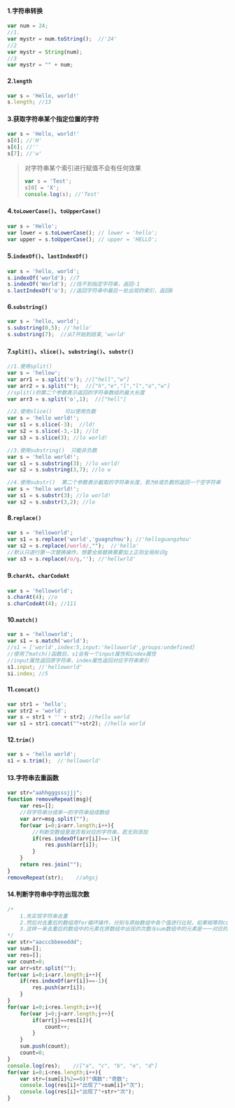 #### 1.字符串转换

```javascript
var num = 24;
//1.
var mystr = num.toString();  //'24'
//2
var mystr = String(num);
//3
var mystr = "" + num;
```



#### 2.`length`

```javascript
var s = 'Hello, world!'
s.length; //13
```

#### 3.获取字符串某个指定位置的字符

```javascript
var s = 'Hello, world!'
s[0]; //'H'
s[6]; //''
s[7]; //'w'
```

> 对字符串某个索引进行赋值不会有任何效果
>
> ```javascript
> var s = 'Test';
> s[0] = 'X';
> console.log(s); //'Test'
> ```

#### 4.`toLowerCase()`、`toUpperCase()`

```javascript
var s = 'Hello';
var lower = s.toLowerCase(); // lower = 'hello';
var upper = s.toUpperCase(); // upper = 'HELLO';
```

#### 5.`indexOf()`、`lastIndexOf()`

```javascript
var s = 'hello, world';
s.indexOf('world'); //7
s.indexOf('World'); //找不到指定字符串，返回-1
s.lastIndexOf('o'); //返回字符串中最后一处出现的索引，返回8
```

#### 6.`substring()`

```javascript
var s = 'hello, world';
s.substring(0,5); //'hello'
s.substring(7);  //从7开始到结束,'world'
```

#### 7.`split()`、`slice()`、`substring()`、`substr()`

```javascript
//1.使用split()
var s = 'hellow';
var arr1 = s.split('o'); //["hell","w"]
var arr2 = s.split("");  //["h","e","l","l","o","w"]
//split()的第二个参数表示返回的字符串数组的最大长度
var arr3 = s.split('o',1);  //["hell"]

//2.使用slice()    可以使用负数
var s = 'hello world!';
var s1 = s.slice(-3);  //ld!
var s2 = s.slice(-3,-1); //ld
var s3 = s.slice(3); //lo world!

//3.使用substring()  只能非负数
var s = 'hello world!';
var s1 = s.substring(3); //lo world!
var s2 = s.substring(3,7); //lo w

//4.使用substr()  第二个参数表示截取的字符串长度，若为0或负数则返回一个空字符串
var s = 'hello world!';
var s1 = s.substr(3); //lo world!
var s2 = s.substr(3,2); //lo
```

#### 8.`replace()`

```javascript
var s = 'helloworld';
var s1 = s.replace('world','guagnzhou'); //'helloguangzhou'
var s2 = s.replace(/world/,"");  //'hello'
//默认只进行第一次替换操作，想要全局替换需要加上正则全局标识g
var s3 = s.replace(/o/g,''); //'hellwrld'
```

#### 9.`charAt`、`charCodeAt`

```javascript
var s = 'helloworld';
s.charAt(4); //o
s.charCodeAt(4); //111
```

#### 10.`match()`

```javascript
var s = 'helloworld';
var s1 = s.match('world'); 
//s1 = ['world',index:5,input:'helloworld',groups:undefined]
//使用了match()函数后，s1会有一个input属性和index属性
//input属性返回原字符串，index属性返回对应字符串索引
s1.input; //'helloworld'
si.index; //5
```

#### 11.`concat()`

```javascript
var str1 = 'hello';
var str2 = 'world';
var s = str1 + '' + str2; //hello world
var s1 = str1.concat(""+str2); //hello world
```

#### 12.`trim()`

```javascript
var s = 'hello world';
s1 = s.trim();  //'helloworld'
```

#### 13.字符串去重函数

```javascript
var str="aahhgggsssjjj";
function removeRepeat(msg){  
    var res=[];  
    //将字符串分成单一的字符串组成数组
    var arr=msg.split(""); 
    for(var i=0;i<arr.length;i++){  
        //判断空数组里是否有对应的字符串，若无则添加
        if(res.indexOf(arr[i])==-1){  
            res.push(arr[i]);  
        }  
    }  
    return res.join("");  
}  
removeRepeat(str);    //ahgsj
```

#### 14.判断字符串中字符出现次数

```javascript
/*  
    1.先实现字符串去重  
    2.然后对去重后的数组用for循环操作，分别与原始数组中各个值进行比较，如果相等则count++,循环结束将count保存在sum数组中，然后将count重置为0  
    3.这样一来去重后的数组中的元素在原数组中出现的次数与sum数组中的元素是一一对应的  
*/  
var str="aacccbbeeeddd";  
var sum=[];  
var res=[];  
var count=0;  
var arr=str.split("");  
for(var i=0;i<arr.length;i++){  
    if(res.indexOf(arr[i])==-1){  
        res.push(arr[i]);  
    }  
}  
for(var i=0;i<res.length;i++){  
    for(var j=0;j<arr.length;j++){  
        if(arr[j]==res[i]){  
            count++;  
        }  
    }  
    sum.push(count);  
    count=0;  
}  
console.log(res);    //["a", "c", "b", "e", "d"]  
for(var i=0;i<res.length;i++){  
    var str=(sum[i]%2==0)?"偶数":"奇数";  
    console.log(res[i]+"出现了"+sum[i]+"次");  
    console.log(res[i]+"出现了"+str+"次");  
}
```

